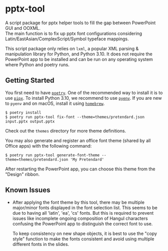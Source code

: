 # pptx-tool
A script package for pptx helper tools to fill the gap between PowerPoint GUI and OOXML.  
The main function is to fix up pptx font configurations considering Latin/EastAsian/ComplexScript/Symbol typeface mappings.

This script package only relies on `lxml`, a popular XML parsing &amp; manipulation library for Python, and Python 3.10.
It does not require the PowerPoint app to be installed and can be run on any operating system where Python and poetry runs.

## Getting Started

You first need to have [`poetry`](https://python-poetry.org/).
One of the recommended way to install it is to use [`pipx`](https://pypa.github.io/pipx/).
To install Python 3.10, we recommend to use [`pyenv`](https://github.com/pyenv/pyenv).
If you are new to `pyenv` and on macOS, install it using [`homebrew`](https://brew.sh/).

```console
$ poetry install
$ poetry run pptx-tool fix-font --theme=themes/pretendard.json input.pptx output.pptx
```

Check out the `themes` directory for more theme definitions.

You may also generate and register an office font theme (shared by all Office apps) with
the following command:

```console
$ poetry run pptx-tool generate-font-theme --theme=themes/pretendard.json 'My Pretendard'
```

After restarting the PowerPoint app, you can choose this theme from the "Design" ribbon.

## Known Issues

* After applying the font theme by this tool, there may be multiple major/minor fonts displayed in the font selection list.
  This seems to be due to having all 'latin', 'ea', 'cs' fonts.
  But this is required to prevent issues like incomplete ongoing composition of Hangul characters confusing the PowerPoint app to
  distinguish the correct font to use.

  To keep consistency on new shape objects, it is best to use the "copy style" function to make the fonts consistent and avoid
  using multiple different fonts in the slides.
